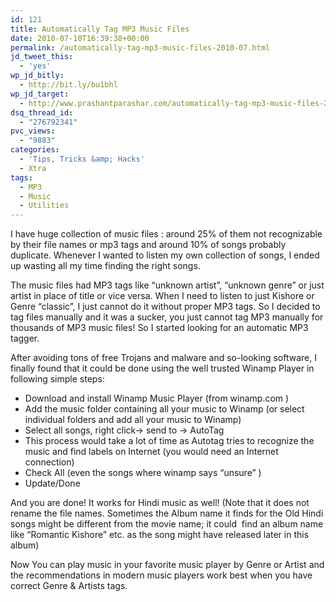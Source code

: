 ```yaml
---
id: 121
title: Automatically Tag MP3 Music Files
date: 2010-07-10T16:39:38+00:00
permalink: /automatically-tag-mp3-music-files-2010-07.html
jd_tweet_this:
  - 'yes'
wp_jd_bitly:
  - http://bit.ly/bu1bhl
wp_jd_target:
  - http://www.prashantparashar.com/automatically-tag-mp3-music-files-2010-07.html
dsq_thread_id:
  - "276792341"
pvc_views:
  - "9883"
categories:
  - 'Tips, Tricks &amp; Hacks'
  - Xtra
tags:
  - MP3
  - Music
  - Utilities
---
```

I have huge collection of music files : around 25% of them not recognizable by their file names or mp3 tags and around 10% of songs probably duplicate. Whenever I wanted to listen my own collection of songs, I ended up wasting all my time finding the right songs. 

The music files had MP3 tags like &#8220;unknown artist&#8221;, &#8220;unknown genre&#8221; or just artist in place of title or vice versa. When I need to listen to just Kishore or Genre &#8220;classic&#8221;, I just cannot do it without proper MP3 tags. So I decided to tag files manually and it was a sucker, you just cannot tag MP3 manually for thousands of MP3 music files! So I started looking for an automatic MP3 tagger.

After avoiding tons of free Trojans and malware and so-looking software, I finally found that it could be done using the well trusted Winamp Player in following simple steps:

  * Download and install Winamp Music Player (from winamp.com )
  * Add the music folder containing all your music to Winamp (or select individual folders and add all your music to Winamp)
  * Select all songs, right click-> send to -> AutoTag
  * This process would take a lot of time as Autotag tries to recognize the music and find labels on Internet (you would need an Internet connection)
  * Check All (even the songs where winamp says &#8220;unsure&#8221; )
  * Update/Done

And you are done! It works for Hindi music as well! (Note that it does not rename the file names. Sometimes the Album name it finds for the Old Hindi songs might be different from the movie name; it could  find an album name like &#8220;Romantic Kishore&#8221; etc. as the song might have released later in this album)

Now You can play music in your favorite music player by Genre or Artist and the recommendations in modern music players work best when you have correct Genre & Artists tags.
